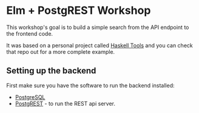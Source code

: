 # Elm + PostgREST Workshop

This workshop's goal is to build a simple search from the API endpoint to the frontend code.

It was based on a personal project called [Haskell Tools](https://github.com/diogob/haskell-tools) and you can check
that repo out for a more complete example.

## Setting up the backend

First make sure you have the software to run the backend installed:
 * [PostgreSQL](http://www.postgresql.org)
 * [PostgREST](http://postgrest.com) - to run the REST api server.

